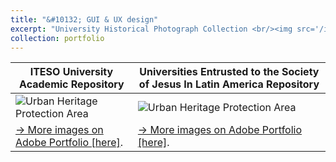 ```yaml
---
title: "&#10132; GUI & UX design"
excerpt: "University Historical Photograph Collection <br/><img src='/images/thn_front_archivo_iteso_1.png'>"
collection: portfolio
---
```


| ITESO University Academic Repository      | Universities Entrusted to the Society of Jesus In Latin America Repository |
| ----------- | ----------- |
| ![Urban Heritage Protection Area](/academic_pages/images/thn_front_archivo_iteso_1.png )      | ![Urban Heritage Protection Area](/academic_pages/images/thn_front_archivo_iteso_2.png )      |
| [&#8594; More images on Adobe Portfolio [here]](https://leobardooscar.myportfolio.com/university-historic-photograph-collection "Behance portfolio ").   | [&#8594; More images on Adobe Portfolio [here]](https://leobardooscar.myportfolio.com/university-historic-photograph-collection "Behance portfolio ").        |


